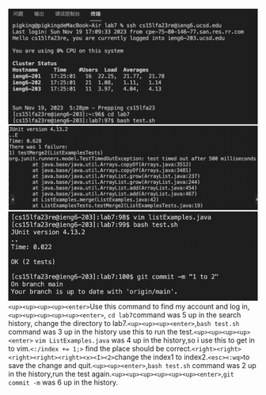 ![Image](lab7.1.png)
![Image](lab7.3.png)
![Image](lab7.2.png)
```<up><up><up><up><enter>```Use this command to find my account and log in,```<up><up><up><up><up><enter>```, ```cd lab7```command was 5 up in the search history, change the directory to lab7.```<up><up><up><enter>```,```bash test.sh``` command was 3 up in the history use this to run the test.```<up><up><up><up><enter>``` ```vim ListExamples.java``` was 4 up in the history,so i use this to get in to vim.```<:/index += 1;>``` find the place should be correct.```<right><right><right><right><right><x><I><2>```change the index1 to index2.```<esc><:wq>```to save the change and quit.```<up><up><enter>```,```bash test.sh``` command was 2 up in the history,run the test again.```<up><up><up><up><up><up><enter>```,```git commit -m``` was 6 up in the history.
